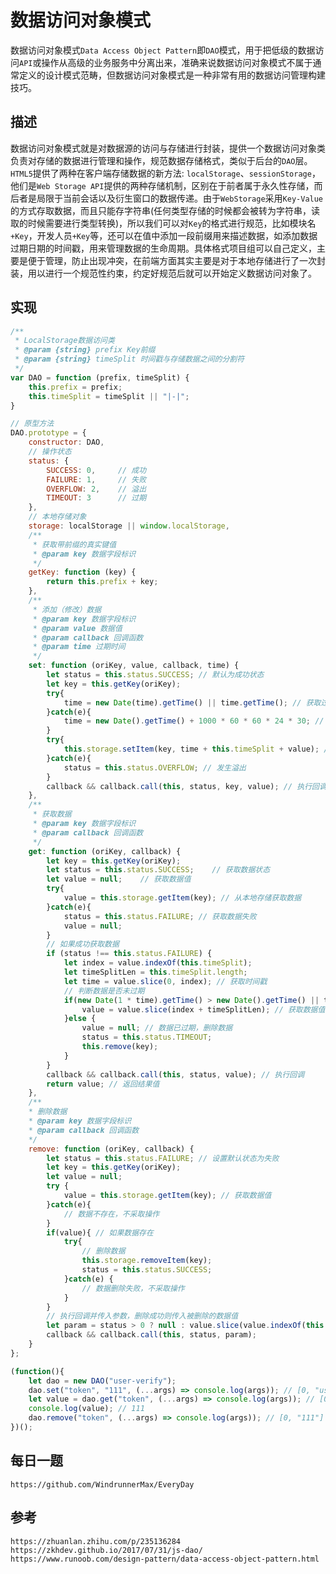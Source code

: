 # 数据访问对象模式
数据访问对象模式`Data Access Object Pattern`即`DAO`模式，用于把低级的数据访问`API`或操作从高级的业务服务中分离出来，准确来说数据访问对象模式不属于通常定义的设计模式范畴，但数据访问对象模式是一种非常有用的数据访问管理构建技巧。

## 描述
数据访问对象模式就是对数据源的访问与存储进行封装，提供一个数据访问对象类负责对存储的数据进行管理和操作，规范数据存储格式，类似于后台的`DAO`层。    
`HTML5`提供了两种在客户端存储数据的新方法: `localStorage`、`sessionStorage`，他们是`Web Storage API`提供的两种存储机制，区别在于前者属于永久性存储，而后者是局限于当前会话以及衍生窗口的数据传递。由于`WebStorage`采用`Key-Value`的方式存取数据，而且只能存字符串(任何类型存储的时候都会被转为字符串，读取的时候需要进行类型转换)，所以我们可以对`Key`的格式进行规范，比如模块名`+Key`，开发人员`+Key`等，还可以在值中添加一段前缀用来描述数据，如添加数据过期日期的时间戳，用来管理数据的生命周期。具体格式项目组可以自己定义，主要是便于管理，防止出现冲突，在前端方面其实主要是对于本地存储进行了一次封装，用以进行一个规范性约束，约定好规范后就可以开始定义数据访问对象了。  


## 实现

```javascript
/**
 * LocalStorage数据访问类
 * @param {string} prefix Key前缀
 * @param {string} timeSplit 时间戳与存储数据之间的分割符
 */
var DAO = function (prefix, timeSplit) {
    this.prefix = prefix;
    this.timeSplit = timeSplit || "|-|";
}

// 原型方法
DAO.prototype = {
    constructor: DAO,
    // 操作状态
    status: {
        SUCCESS: 0,     // 成功
        FAILURE: 1,     // 失败
        OVERFLOW: 2,    // 溢出
        TIMEOUT: 3      // 过期
    },
    // 本地存储对象
    storage: localStorage || window.localStorage,
    /**
     * 获取带前缀的真实键值
     * @param key 数据字段标识
     */
    getKey: function (key) {
        return this.prefix + key;
    },
    /**
     * 添加（修改）数据
     * @param key 数据字段标识
     * @param value 数据值
     * @param callback 回调函数
     * @param time 过期时间
     */
    set: function (oriKey, value, callback, time) {
        let status = this.status.SUCCESS; // 默认为成功状态
        let key = this.getKey(oriKey);
        try{
            time = new Date(time).getTime() || time.getTime(); // 获取过期时间戳
        }catch(e){
            time = new Date().getTime() + 1000 * 60 * 60 * 24 * 30; // 未设置过期时间时默认为一个月
        }
        try{
            this.storage.setItem(key, time + this.timeSplit + value); // 向本地存储中添加（修改）数据
        }catch(e){
            status = this.status.OVERFLOW; // 发生溢出
        }
        callback && callback.call(this, status, key, value); // 执行回调并传入参数
    },
    /**
     * 获取数据
     * @param key 数据字段标识
     * @param callback 回调函数
     */
    get: function (oriKey, callback) {
        let key = this.getKey(oriKey);
        let status = this.status.SUCCESS;    // 获取数据状态
        let value = null;    // 获取数据值
        try{
            value = this.storage.getItem(key); // 从本地存储获取数据
        }catch(e){
            status = this.status.FAILURE; // 获取数据失败
            value = null;
        }
        // 如果成功获取数据
        if (status !== this.status.FAILURE) {
            let index = value.indexOf(this.timeSplit);
            let timeSplitLen = this.timeSplit.length;
            let time = value.slice(0, index); // 获取时间戳
            // 判断数据是否未过期
            if(new Date(1 * time).getTime() > new Date().getTime() || time === 0) {
                value = value.slice(index + timeSplitLen); // 获取数据值
            }else {
                value = null; // 数据已过期，删除数据
                status = this.status.TIMEOUT;
                this.remove(key);
            }
        }
        callback && callback.call(this, status, value); // 执行回调
        return value; // 返回结果值
    },
    /**
    * 删除数据
    * @param key 数据字段标识
    * @param callback 回调函数
    */
    remove: function (oriKey, callback) {
        let status = this.status.FAILURE; // 设置默认状态为失败
        let key = this.getKey(oriKey);
        let value = null;
        try {
            value = this.storage.getItem(key); // 获取数据值
        }catch(e){
            // 数据不存在，不采取操作
        }
        if(value){ // 如果数据存在
            try{
                // 删除数据
                this.storage.removeItem(key);
                status = this.status.SUCCESS;
            }catch(e) {
                // 数据删除失败，不采取操作
            }
        }
        // 执行回调并传入参数，删除成功则传入被删除的数据值
        let param = status > 0 ? null : value.slice(value.indexOf(this.timeSplit) + this.timeSplit.length);
        callback && callback.call(this, status, param);
    }
};

(function(){
    let dao = new DAO("user-verify");
    dao.set("token", "111", (...args) => console.log(args)); // [0, "user-verifytoken", "111"]
    let value = dao.get("token", (...args) => console.log(args)); // [0, "111"]
    console.log(value); // 111
    dao.remove("token", (...args) => console.log(args)); // [0, "111"]
})();
```


## 每日一题

```
https://github.com/WindrunnerMax/EveryDay
```

## 参考

```
https://zhuanlan.zhihu.com/p/235136284
https://zkhdev.github.io/2017/07/31/js-dao/
https://www.runoob.com/design-pattern/data-access-object-pattern.html
```

